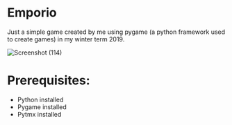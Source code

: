 # Emporio
 Just a simple game created by me using pygame (a python framework used to create games) in my winter term 2019.
 
![Screenshot (114)](https://user-images.githubusercontent.com/70782465/217412820-647790e2-86aa-4a9e-aa47-6e5cca4438fb.png)

# Prerequisites:
- Python installed
- Pygame installed
- Pytmx installed
